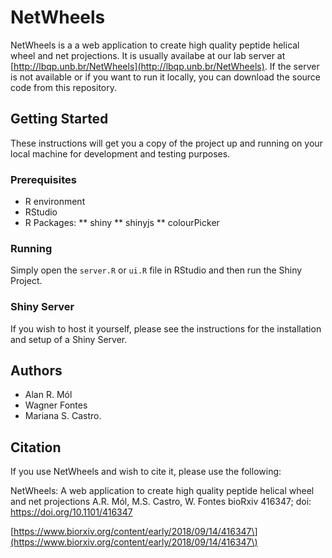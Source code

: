 # NetWheels

NetWheels is a a web application to create high quality peptide helical wheel and net projections. It is usually availabe at our lab server at [http://lbqp.unb.br/NetWheels](http://lbqp.unb.br/NetWheels). If the server is not available or if you want to run it locally, you can download the source code from this repository.

## Getting Started

These instructions will get you a copy of the project up and running on your local machine for development and testing purposes.

### Prerequisites

* R environment
* RStudio
* R Packages:
** shiny
** shinyjs
** colourPicker

### Running

Simply open the `server.R` or `ui.R` file in RStudio and then run the Shiny Project.


### Shiny Server

If you wish to host it yourself, please see the instructions for the installation and setup of a Shiny Server.

## Authors

* Alan R. Mól
* Wagner Fontes
* Mariana S. Castro.

## Citation

If you use NetWheels and wish to cite it, please use the following:

NetWheels: A web application to create high quality peptide helical wheel and net projections
A.R. Mól, M.S. Castro, W. Fontes
bioRxiv 416347; doi: https://doi.org/10.1101/416347

[https://www.biorxiv.org/content/early/2018/09/14/416347\](https://www.biorxiv.org/content/early/2018/09/14/416347\)